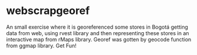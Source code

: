 # webscrapgeoref
An small exercise where it is georeferenced some stores in Bogotá getting data from web, using rvest library and then representing these stores in an interactive map from rMaps library. Georef was gotten by geocode function from ggmap library. Get Fun! 
